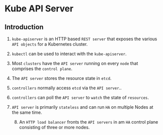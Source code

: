 # Kube API Server

## Introduction

1. `kube-apiserver` is an HTTP based `REST server` that exposes the various `API objects` for a Kubernetes cluster.

2. `kubectl` can be used to interact with the `kube-apiserver`.

3. Most `clusters` have the `API server` running on every `node` that comprises the `control plane`.

4. The `API server` stores the resource state in `etcd`.

5. `controllers` normally access `etcd` via the `API server`..

6. `controllers` can poll the `API server` to `watch` the state of `resources`.

7. `API server` is primarily `stateless` and can run `HA` on multiple Nodes at the same time.

    8. An `HTTP load balancer` fronts the `API servers` in am `HA` control plane consisting of three or more nodes.

